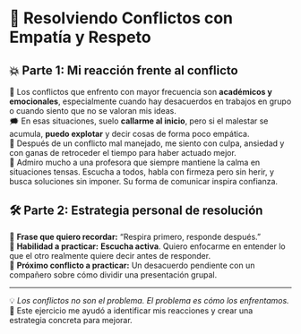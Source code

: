 # 🧘 Resolviendo Conflictos con Empatía y Respeto

## 💥 Parte 1: Mi reacción frente al conflicto

🧯 Los conflictos que enfrento con mayor frecuencia son **académicos y emocionales**, especialmente cuando hay desacuerdos en trabajos en grupo o cuando siento que no se valoran mis ideas.  
🗯️ En esas situaciones, suelo **callarme al inicio**, pero si el malestar se acumula, **puedo explotar** y decir cosas de forma poco empática.  
🤯 Después de un conflicto mal manejado, me siento con culpa, ansiedad y con ganas de retroceder el tiempo para haber actuado mejor.  
🌈 Admiro mucho a una profesora que siempre mantiene la calma en situaciones tensas. Escucha a todos, habla con firmeza pero sin herir, y busca soluciones sin imponer. Su forma de comunicar inspira confianza.

## 🛠️ Parte 2: Estrategia personal de resolución

💬 **Frase que quiero recordar:** “Respira primero, responde después.”  
🤝 **Habilidad a practicar:** **Escucha activa**. Quiero enfocarme en entender lo que el otro realmente quiere decir antes de responder.  
🧪 **Próximo conflicto a practicar:** Un desacuerdo pendiente con un compañero sobre cómo dividir una presentación grupal.

---

💡 *Los conflictos no son el problema. El problema es cómo los enfrentamos.* 🌟 Este ejercicio me ayudó a identificar mis reacciones y crear una estrategia concreta para mejorar.

